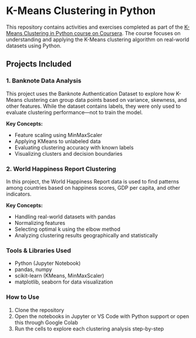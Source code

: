 # K-Means Clustering in Python

This repository contains activities and exercises completed as part of the [K-Means Clustering in Python course on Coursera](https://coursera.org/learn/data-science-k-means-clustering-python). The course focuses on understanding and applying the K-Means clustering algorithm on real-world datasets using Python.

## Projects Included

### 1. Banknote Data Analysis

This project uses the Banknote Authentication Dataset to explore how K-Means clustering can group data points based on variance, skewness, and other features. While the dataset contains labels, they were only used to evaluate clustering performance—not to train the model.

**Key Concepts:**
- Feature scaling using MinMaxScaler
- Applying KMeans to unlabeled data
- Evaluating clustering accuracy with known labels
- Visualizing clusters and decision boundaries

### 2. World Happiness Report Clustering

In this project, the World Happiness Report data is used to find patterns among countries based on happiness scores, GDP per capita, and other indicators.

**Key Concepts:**
- Handling real-world datasets with pandas
- Normalizing features
- Selecting optimal k using the elbow method
- Analyzing clustering results geographically and statistically

### Tools & Libraries Used
- Python (Jupyter Notebook)
- pandas, numpy
- scikit-learn (KMeans, MinMaxScaler)
- matplotlib, seaborn for data visualization

### How to Use
1. Clone the repository
2. Open the notebooks in Jupyter or VS Code with Python support or open this through Google Colab
3. Run the cells to explore each clustering analysis step-by-step
